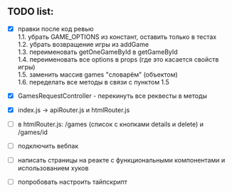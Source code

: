 ## TODO list:
- [x] правки после код ревью  
1.1. убрать GAME_OPTIONS из констант, оставить только в тестах  
1.2. убрать возвращение игры из addGame  
1.3. переименовать getOneGameById в getGameById  
1.4. переименовать все options в props (где это касается свойств игры)  
1.5. заменить массив games "словарём" (объектом)  
1.6. переделать все методы в связи с пунктом 1.5  

- [x] GamesRequestController - перекинуть все реквесты в методы  
- [x] index.js -> apiRouter.js и htmlRouter.js  
- [ ] в htmlRouter.js: /games (список с кнопками details и delete) и /games/id  
- [ ] подключить вебпак  
- [ ] написать страницы на реакте с функциональными компонентами и использованием хуков  
- [ ] попробовать настроить тайпскрипт  